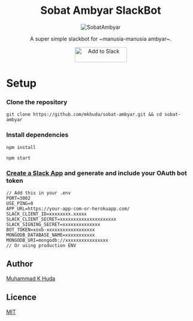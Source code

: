 <div align="center">
    
# Sobat Ambyar SlackBot

![SobatAmbyar](https://avatars.slack-edge.com/2020-03-24/1023381274981_cddb07dd666086c15004_192.png)

A super simple slackbot for ~manusia-manusia ambyar~.

<a href="https://slack.com/oauth/v2/authorize?client_id=39335778578.1022083833296&scope=app_mentions:read,channels:join,chat:write,chat:write.customize,chat:write.public,incoming-webhook,channels:read,channels:history"><img alt="Add to Slack" height="40" width="139" src="https://platform.slack-edge.com/img/add_to_slack.png" srcset="https://platform.slack-edge.com/img/add_to_slack.png 1x, https://platform.slack-edge.com/img/add_to_slack@2x.png 2x"></a>

</div>

# Setup

### Clone the repository

```
git clone https://github.com/mkhuda/sobat-ambyar.git && cd sobat-ambyar
```

### Install dependencies

```
npm install

npm start
```

### [Create a Slack App](https://api.slack.com/apps/new) and generate and include your OAuth bot token

```
// Add this in your .env
PORT=3002
USE_PING=0
APP_URL=https://your-app-com-or-herokuapp.com/
SLACK_CLIENT_ID=xxxxxxxx.xxxxx
SLACK_CLIENT_SECRET=xxxxxxxxxxxxxxxxxxxxx
SLACK_SIGNING_SECRET=xxxxxxxxxxxxxx
BOT_TOKEN=xoxb-xxxxxxxxxxxxxxxxxx
MONGODB_DATABASE_NAME=xxxxxxxxxxx
MONGODB_URI=mongodb://xxxxxxxxxxxxxxxx
// Or using production ENV
```

## Author

[Muhammad K Huda](https://mkhuda.com)

## Licence

[MIT](https://opensource.org/licenses/MIT)
